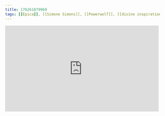 ```yaml
---
title: 176261879969
tags: [[Epica]], [[Simone Simons]], [[Powerwolf]], [[divine inspiration]]
---
```

<iframe allow="accelerometer; autoplay; clipboard-write; encrypted-media; gyroscope; picture-in-picture" allowfullscreen="" frameborder="0" height="281" id="youtube_iframe" src="https://www.youtube.com/embed/OmYnNxX5ZkU?feature=oembed&amp;enablejsapi=1&amp;origin=https://safe.txmblr.com&amp;wmode=opaque" width="500"></iframe>